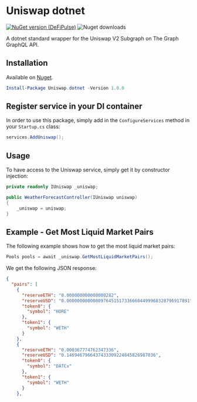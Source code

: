 # Uniswap dotnet
[![NuGet version (DeFiPulse)](https://img.shields.io/nuget/v/Uniswap.dotnet.svg)](https://www.nuget.org/packages/Uniswap.dotnet/) ![Nuget downloads](https://img.shields.io/nuget/dt/Uniswap.dotnet.svg)

A dotnet standard wrapper for the Uniswap V2 Subgraph on The Graph GraphQL API.

## Installation
Available on [Nuget](https://www.nuget.org/packages/Uniswap.dotnet).

``` PowerShell
Install-Package Uniswap.dotnet -Version 1.0.0
```

## Register service in your DI container
In order to use this package, simply add in the `ConfigureServices` method in your `Startup.cs` class:

```csharp
services.AddUniswap();
```

## Usage
To have access to the Uniswap service, simply get it by constructor injection:

```csharp
private readonly IUniswap _uniswap;

public WeatherForecastController(IUniswap uniswap)
{
    _uniswap = uniswap;
}
```

## Example - Get Most Liquid Market Pairs
The following example shows how to get the most liquid market pairs:

```csharp
Pools pools = await _uniswap.GetMostLiquidMarketPairs();
```

We get the following JSON response:
```json
{
  "pairs": [
    {
      "reserveETH": "0.000000000000000282",
      "reserveUSD": "0.00000000000009764515173366604499968328796917891",
      "token0": {
        "symbol": "HORE"
      },
      "token1": {
        "symbol": "WETH"
      }
    },
    {
      "reserveETH": "0.000367774762347336",
      "reserveUSD": "0.1469467966437433309224845826987036",
      "token0": {
        "symbol": "DATCx"
      },
      "token1": {
        "symbol": "WETH"
      }
    },
``` 
